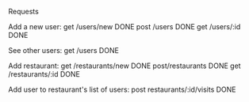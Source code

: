 Requests

Add a new user:
get /users/new                  DONE
post /users                     DONE
get /users/:id                  DONE

See other users:
get /users                      DONE

Add restaurant:
get /restaurants/new            DONE
post/restaurants                DONE
get /restaurants/:id            DONE

Add user to restaurant's list of users:
post restaurants/:id/visits     DONE
